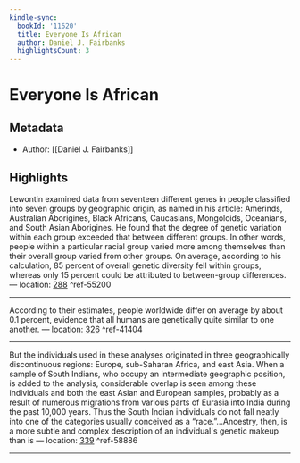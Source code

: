 ```yaml
---
kindle-sync:
  bookId: '11620'
  title: Everyone Is African
  author: Daniel J. Fairbanks
  highlightsCount: 3
---
```

# Everyone Is African
## Metadata
* Author: [[Daniel J. Fairbanks]]

## Highlights
Lewontin examined data from seventeen different genes in people classified into seven groups by geographic origin, as named in his article: Amerinds, Australian Aborigines, Black Africans, Caucasians, Mongoloids, Oceanians, and South Asian Aborigines. He found that the degree of genetic variation within each group exceeded that between different groups. In other words, people within a particular racial group varied more among themselves than their overall group varied from other groups. On average, according to his calculation, 85 percent of overall genetic diversity fell within groups, whereas only 15 percent could be attributed to between-group differences. — location: [288]() ^ref-55200

---
According to their estimates, people worldwide differ on average by about 0.1 percent, evidence that all humans are genetically quite similar to one another. — location: [326]() ^ref-41404

---
But the individuals used in these analyses originated in three geographically discontinuous regions: Europe, sub-Saharan Africa, and east Asia. When a sample of South Indians, who occupy an intermediate geographic position, is added to the analysis, considerable overlap is seen among these individuals and both the east Asian and European samples, probably as a result of numerous migrations from various parts of Eurasia into India during the past 10,000 years. Thus the South Indian individuals do not fall neatly into one of the categories usually conceived as a “race.”…Ancestry, then, is a more subtle and complex description of an individual's genetic makeup than is — location: [339]() ^ref-58886

---
